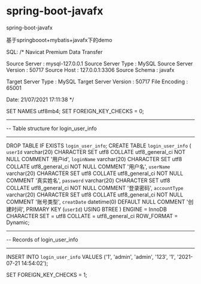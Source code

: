 # spring-boot-javafx
spring-boot-javafx

基于springbooot+mybatis+javafx下的demo

SQL:
/*
 Navicat Premium Data Transfer

 Source Server         : mysql-127.0.0.1
 Source Server Type    : MySQL
 Source Server Version : 50717
 Source Host           : 127.0.0.1:3306
 Source Schema         : javafx

 Target Server Type    : MySQL
 Target Server Version : 50717
 File Encoding         : 65001

 Date: 21/07/2021 17:11:38
*/

SET NAMES utf8mb4;
SET FOREIGN_KEY_CHECKS = 0;

-- ----------------------------
-- Table structure for login_user_info
-- ----------------------------
DROP TABLE IF EXISTS `login_user_info`;
CREATE TABLE `login_user_info`  (
  `userId` varchar(20) CHARACTER SET utf8 COLLATE utf8_general_ci NOT NULL COMMENT '用户id',
  `loginName` varchar(20) CHARACTER SET utf8 COLLATE utf8_general_ci NOT NULL COMMENT '用户名',
  `userName` varchar(20) CHARACTER SET utf8 COLLATE utf8_general_ci NOT NULL COMMENT '真实姓名',
  `password` varchar(20) CHARACTER SET utf8 COLLATE utf8_general_ci NOT NULL COMMENT '登录密码',
  `accountType` varchar(20) CHARACTER SET utf8 COLLATE utf8_general_ci NOT NULL COMMENT '账号类型',
  `creatDate` datetime(0) DEFAULT NULL COMMENT '创建时间',
  PRIMARY KEY (`userId`) USING BTREE
) ENGINE = InnoDB CHARACTER SET = utf8 COLLATE = utf8_general_ci ROW_FORMAT = Dynamic;

-- ----------------------------
-- Records of login_user_info
-- ----------------------------
INSERT INTO `login_user_info` VALUES ('1', 'admin', 'admin', '123', '1', '2021-07-21 14:54:02');

SET FOREIGN_KEY_CHECKS = 1;
